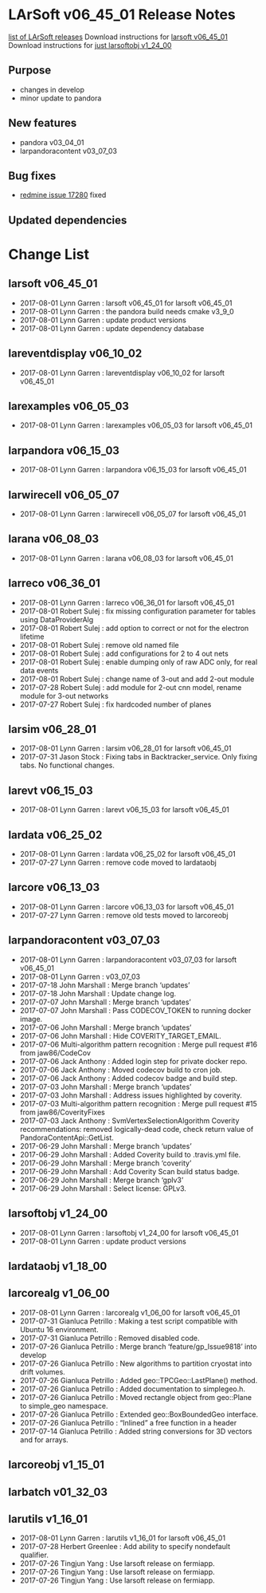 LArSoft v06_45_01 Release Notes
======================================================================

[list of LArSoft releases](LArSoft_release_list)
Download instructions for [larsoft v06_45_01](http://scisoft.fnal.gov/scisoft/bundles/larsoft/v06_45_01/larsoft-v06_45_01.html)
Download instructions for [just larsoftobj v1_24_00](http://scisoft.fnal.gov/scisoft/bundles/larsoftobj/v1_24_00/larsoftobj-v1_24_00.html)

Purpose
--------------------

-   changes in develop
-   minor update to pandora

New features
------------------------------

-   pandora v03_04_01
-   larpandoracontent v03_07_03

Bug fixes
------------------------

-   [redmine issue 17280](https://cdcvs.fnal.gov/redmine/issues/17280) fixed

Updated dependencies
----------------------------------------------

Change List
============================

larsoft v06_45_01
------------------------------------------

-   2017-08-01 Lynn Garren : larsoft v06_45_01 for larsoft v06_45_01
-   2017-08-01 Lynn Garren : the pandora build needs cmake v3_9_0
-   2017-08-01 Lynn Garren : update product versions
-   2017-08-01 Lynn Garren : update dependency database

lareventdisplay v06_10_02
----------------------------------------------------------

-   2017-08-01 Lynn Garren : lareventdisplay v06_10_02 for larsoft v06_45_01

larexamples v06_05_03
--------------------------------------------------

-   2017-08-01 Lynn Garren : larexamples v06_05_03 for larsoft v06_45_01

larpandora v06_15_03
------------------------------------------------

-   2017-08-01 Lynn Garren : larpandora v06_15_03 for larsoft v06_45_01

larwirecell v06_05_07
--------------------------------------------------

-   2017-08-01 Lynn Garren : larwirecell v06_05_07 for larsoft v06_45_01

larana v06_08_03
----------------------------------------

-   2017-08-01 Lynn Garren : larana v06_08_03 for larsoft v06_45_01

larreco v06_36_01
------------------------------------------

-   2017-08-01 Lynn Garren : larreco v06_36_01 for larsoft v06_45_01
-   2017-08-01 Robert Sulej : fix missing configuration parameter for tables using DataProviderAlg
-   2017-08-01 Robert Sulej : add option to correct or not for the electron lifetime
-   2017-08-01 Robert Sulej : remove old named file
-   2017-08-01 Robert Sulej : add configurations for 2 to 4 out nets
-   2017-08-01 Robert Sulej : enable dumping only of raw ADC only, for real data events
-   2017-08-01 Robert Sulej : change name of 3-out and add 2-out module
-   2017-07-28 Robert Sulej : add module for 2-out cnn model, rename module for 3-out networks
-   2017-07-27 Robert Sulej : fix hardcoded number of planes

larsim v06_28_01
----------------------------------------

-   2017-08-01 Lynn Garren : larsim v06_28_01 for larsoft v06_45_01
-   2017-07-31 Jason Stock : Fixing tabs in Backtracker_service. Only fixing tabs. No functional changes.

larevt v06_15_03
----------------------------------------

-   2017-08-01 Lynn Garren : larevt v06_15_03 for larsoft v06_45_01

lardata v06_25_02
------------------------------------------

-   2017-08-01 Lynn Garren : lardata v06_25_02 for larsoft v06_45_01
-   2017-07-27 Lynn Garren : remove code moved to lardataobj

larcore v06_13_03
------------------------------------------

-   2017-08-01 Lynn Garren : larcore v06_13_03 for larsoft v06_45_01
-   2017-07-27 Lynn Garren : remove old tests moved to larcoreobj

larpandoracontent v03_07_03
--------------------------------------------------------------

-   2017-08-01 Lynn Garren : larpandoracontent v03_07_03 for larsoft v06_45_01
-   2017-08-01 Lynn Garren : v03_07_03
-   2017-07-18 John Marshall : Merge branch ‘updates’
-   2017-07-18 John Marshall : Update change log.
-   2017-07-07 John Marshall : Merge branch ‘updates’
-   2017-07-07 John Marshall : Pass CODECOV_TOKEN to running docker image.
-   2017-07-06 John Marshall : Merge branch ‘updates’
-   2017-07-06 John Marshall : Hide COVERITY_TARGET_EMAIL.
-   2017-07-06 Multi-algorithm pattern recognition : Merge pull request \#16 from jaw86/CodeCov
-   2017-07-06 Jack Anthony : Added login step for private docker repo.
-   2017-07-06 Jack Anthony : Moved codecov build to cron job.
-   2017-07-06 Jack Anthony : Added codecov badge and build step.
-   2017-07-03 John Marshall : Merge branch ‘updates’
-   2017-07-03 John Marshall : Address issues highlighted by coverity.
-   2017-07-03 Multi-algorithm pattern recognition : Merge pull request \#15 from jaw86/CoverityFixes
-   2017-07-03 Jack Anthony : SvmVertexSelectionAlgorithm Coverity recommendations: removed logically-dead code, check return value of PandoraContentApi::GetList.
-   2017-06-29 John Marshall : Merge branch ‘updates’
-   2017-06-29 John Marshall : Added Coverity build to .travis.yml file.
-   2017-06-29 John Marshall : Merge branch ‘coverity’
-   2017-06-29 John Marshall : Add Coverity Scan build status badge.
-   2017-06-29 John Marshall : Merge branch ‘gplv3’
-   2017-06-29 John Marshall : Select license: GPLv3.

larsoftobj v1_24_00
----------------------------------------------

-   2017-08-01 Lynn Garren : larsoftobj v1_24_00 for larsoft v06_45_01
-   2017-08-01 Lynn Garren : update product versions

lardataobj v1_18_00
----------------------------------------------

larcorealg v1_06_00
----------------------------------------------

-   2017-08-01 Lynn Garren : larcorealg v1_06_00 for larsoft v06_45_01
-   2017-07-31 Gianluca Petrillo : Making a test script compatible with Ubuntu 16 environment.
-   2017-07-31 Gianluca Petrillo : Removed disabled code.
-   2017-07-26 Gianluca Petrillo : Merge branch ‘feature/gp_Issue9818’ into develop
-   2017-07-26 Gianluca Petrillo : New algorithms to partition cryostat into drift volumes.
-   2017-07-26 Gianluca Petrillo : Added geo::TPCGeo::LastPlane() method.
-   2017-07-26 Gianluca Petrillo : Added documentation to simplegeo.h.
-   2017-07-26 Gianluca Petrillo : Moved rectangle object from geo::Plane to simple_geo namespace.
-   2017-07-26 Gianluca Petrillo : Extended geo::BoxBoundedGeo interface.
-   2017-07-26 Gianluca Petrillo : “Inlined” a free function in a header
-   2017-07-14 Gianluca Petrillo : Added string conversions for 3D vectors and for arrays.

larcoreobj v1_15_01
----------------------------------------------

larbatch v01_32_03
--------------------------------------------

larutils v1_16_01
------------------------------------------

-   2017-08-01 Lynn Garren : larutils v1_16_01 for larsoft v06_45_01
-   2017-07-28 Herbert Greenlee : Add ability to specify nondefault qualifier.
-   2017-07-26 Tingjun Yang : Use larsoft release on fermiapp.
-   2017-07-26 Tingjun Yang : Use larsoft release on fermiapp.
-   2017-07-26 Tingjun Yang : Use larsoft release on fermiapp.
